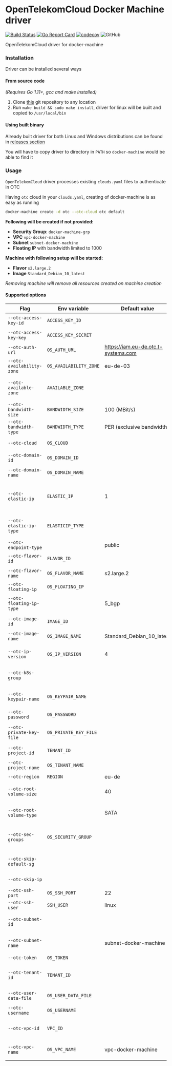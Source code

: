 # OpenTelekomCloud Docker Machine driver
[![Build Status](https://travis-ci.org/opentelekomcloud/docker-machine-opentelekomcloud.svg)](https://travis-ci.org/opentelekomcloud/docker-machine-opentelekomcloud)
[![Go Report Card](https://goreportcard.com/badge/github.com/opentelekomcloud/docker-machine-opentelekomcloud)](https://goreportcard.com/report/github.com/opentelekomcloud/docker-machine-opentelekomcloud)
[![codecov](https://codecov.io/gh/opentelekomcloud/docker-machine-opentelekomcloud/branch/devel/graph/badge.svg)](https://codecov.io/gh/opentelekomcloud/docker-machine-opentelekomcloud/branch/devel)
![GitHub](https://img.shields.io/github/license/opentelekomcloud/docker-machine-opentelekomcloud)

OpenTelekomCloud driver for docker-machine

### Installation

Driver can be installed several ways

#### From source code
_(Requires Go 1.11+, gcc and make installed)_
1. Clone [this](https://github.com/opentelekomcloud/docker-machine-opentelekomcloud) git repository to any location
2. Run `make build && sudo make install`, driver for linux will be built and copied to `/usr/local/bin`

#### Using built binary
Already built driver for both Linux and Windows distributions can be found in
[releases section](https://github.com/opentelekomcloud/docker-machine-opentelekomcloud/releases)

You will have to copy driver to directory in `PATH` so `docker-machine` would be able to find it

### Usage

`OpenTelekomCloud` driver processes existing `clouds.yaml` files to authenticate in OTC

Having `otc` cloud in your `clouds.yaml`, creating of docker-machine is as easy as running

```bash
docker-machine create -d otc --otc-cloud otc default
```

**Following will be created if not provided:**

- **Security Group**: `docker-machine-grp`
- **VPC** `vpc-docker-machine`
- **Subnet** `subnet-docker-machine`
- **Floating IP** with bandwidth limited to 1000

**Machine with following setup will be started:**
- **Flavor** `s2.large.2`
- **Image** `Standard_Debian_10_latest`

*Removing machine will remove all resources created on machine creation*

#### Supported options
Flag | Env variable | Default value | Description
--- | --- | --- | ---
`--otc-access-key-id`       | `ACCESS_KEY_ID`           |                                       | Access key ID for AK/SK auth
`--otc-access-key-key`      | `ACCESS_KEY_SECRET`       |                                       | Secret access key for AK/SK auth
`--otc-auth-url`            | `OS_AUTH_URL`             | https://iam.eu-de.otc.t-systems.com   | Authentication URL
`--otc-availability-zone`   | `OS_AVAILABILITY_ZONE`    | eu-de-03                              | Availability zone
`--otc-available-zone`      | `AVAILABLE_ZONE`          |                                       | Availability zone. **DEPRECATED**: use `-otc-availability-zone` instead
`--otc-bandwidth-size`      | `BANDWIDTH_SIZE`          | 100 (MBit/s)                          | Bandwidth size
`--otc-bandwidth-type`      | `BANDWIDTH_TYPE`          | PER (exclusive bandwidth)             | Bandwidth share type
`--otc-cloud`               | `OS_CLOUD`                |                                       | Name of cloud in `clouds.yaml` file
`--otc-domain-id`           | `OS_DOMAIN_ID`            |                                       | OpenTelekomCloud Domain ID
`--otc-domain-name`         | `OS_DOMAIN_NAME`          |                                       | OpenTelekomCloud Domain name
`--otc-elastic-ip`          | `ELASTIC_IP`              | 1                                     | If set to 0, elastic IP won't be created. **DEPRECATED**: use `-otc-skip-ip` instead
`--otc-elastic-ip-type`     | `ELASTICIP_TYPE`          |                                       | Bandwidth type. **DEPRECATED!** Use `-otc-floating-ip-type` instead
`--otc-endpoint-type`       |                           | public                                | Endpoint type
`--otc-flavor-id`           | `FLAVOR_ID`               |                                       | Flavor id to use for the instance
`--otc-flavor-name`         | `OS_FLAVOR_NAME`          | s2.large.2                            | Flavor name to use for the instance
`--otc-floating-ip`         | `OS_FLOATING_IP`          |                                       | Floating IP to use
`--otc-floating-ip-type`    |                           | 5_bgp                                 | Bandwidth type (either `5_bgp` or `5_mailbgp`)
`--otc-image-id`            | `IMAGE_ID`                |                                       | Image id to use for the instance
`--otc-image-name`          | `OS_IMAGE_NAME`           | Standard_Debian_10_latest             | Image name to use for the instance
`--otc-ip-version    `      | `OS_IP_VERSION`           | 4                                     | Version of IP address assigned for the machine
`--otc-k8s-group`           |                           |                                       | Create security group with k8s ports allowed
`--otc-keypair-name`        | `OS_KEYPAIR_NAME`         |                                       | Key pair to use to SSH to the instance
`--otc-password`            | `OS_PASSWORD`             |                                       | OpenTelekomCloud Password
`--otc-private-key-file`    | `OS_PRIVATE_KEY_FILE`     |                                       | Private key file to use for SSH (absolute path)
`--otc-project-id`          | `TENANT_ID`               |                                       | OpenTelekomCloud Project ID
`--otc-project-name`        | `OS_TENANT_NAME`          |                                       | OpenTelekomCloud Project name
`--otc-region`              | `REGION`                  | eu-de                                 | Region name
`--otc-root-volume-size`    |                           | 40                                    | Set volume size of root partition (in GB)
`--otc-root-volume-type`    |                           | SATA                                  | Set volume type of root partition (one of SATA, SAS, SSD)
`--otc-sec-groups`          | `OS_SECURITY_GROUP`       |                                       | Existing security groups to use, separated by comma
`--otc-skip-default-sg`     |                           |                                       | Don't create default security group
`--otc-skip-ip`             |                           |                                       | If set, elastic IP won't be created
`--otc-ssh-port`            | `OS_SSH_PORT`             | 22                                    | Machine SSH port
`--otc-ssh-user`            | `SSH_USER`                | linux                                 | SSH user
`--otc-subnet-id`           |                           |                                       | Subnet id the machine will be connected on
`--otc-subnet-name`         |                           | subnet-docker-machine                 | Subnet name the machine will be connected on
`--otc-token`               | `OS_TOKEN`                |                                       | Authorization token
`--otc-tenant-id`           | `TENANT_ID`               |                                       | Project ID. DEPRECATED: use `-otc-project-id` instead
`--otc-user-data-file`      | `OS_USER_DATA_FILE`       |                                       | File containing an userdata script
`--otc-username`            | `OS_USERNAME`             |                                       | OpenTelekomCloud username
`--otc-vpc-id`              | `VPC_ID`                  |                                       | VPC id the machine will be connected on
`--otc-vpc-name`            | `OS_VPC_NAME`             | vpc-docker-machine                    | VPC name the machine will be connected on
